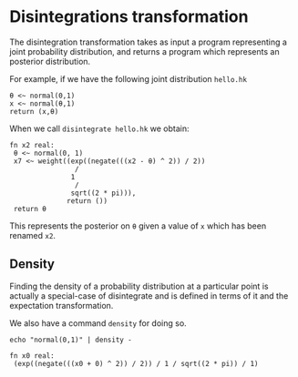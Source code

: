 # Disintegrations transformation

The disintegration transformation takes as input a program
representing a joint probability distribution, and returns
a program which represents an posterior distribution.

For example, if we have the following joint distribution `hello.hk`

````
θ <~ normal(0,1)
x <~ normal(θ,1)
return (x,θ)
````

When we call `disintegrate hello.hk` we obtain:

````
fn x2 real: 
 θ <~ normal(0, 1)
 x7 <~ weight((exp((negate(((x2 - θ) ^ 2)) / 2))
                / 
               1
                / 
               sqrt((2 * pi))),
              return ())
 return θ
````

This represents the posterior on `θ` given a value of `x` which
has been renamed `x2`.

## Density

Finding the density of a probability distribution at a particular
point is actually a special-case of disintegrate and is
defined in terms of it and the expectation transformation.

We also have a command `density` for doing so.

````nohighlight
echo "normal(0,1)" | density -

fn x0 real: 
 (exp((negate(((x0 + 0) ^ 2)) / 2)) / 1 / sqrt((2 * pi)) / 1)
````

